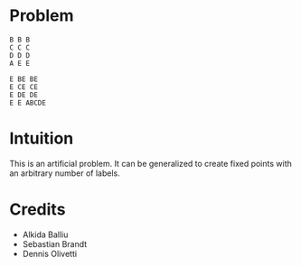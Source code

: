 # Problem

    B B B
    C C C
    D D D
    A E E

    E BE BE
    E CE CE
    E DE DE
    E E ABCDE

# Intuition

This is an artificial problem. It can be generalized to create fixed points with an arbitrary number of labels.

# Credits

- Alkida Balliu
- Sebastian Brandt
- Dennis Olivetti

